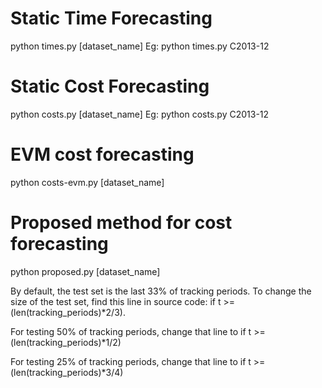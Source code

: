 # Static Time Forecasting
python times.py [dataset_name]
Eg: python times.py C2013-12

# Static Cost Forecasting
python costs.py [dataset_name]
Eg: python costs.py C2013-12

# EVM cost forecasting
python costs-evm.py [dataset_name]

# Proposed method for cost forecasting
python proposed.py [dataset_name]


By default, the test set is the last 33% of tracking periods. To change the size of the test set, find this line in source code: if t >= (len(tracking_periods)*2/3).

For testing 50% of tracking periods, change that line to if t >= (len(tracking_periods)*1/2)

For testing 25% of tracking periods, change that line to if t >= (len(tracking_periods)*3/4)
